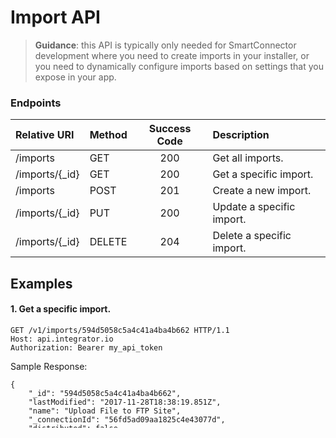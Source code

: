 Import API
==========
>**Guidance**: this API is typically only needed for SmartConnector development where you need to create imports in your installer, or you need to dynamically configure imports based on settings that you expose in your app.

### Endpoints
| Relative URI| Method | Success Code | Description|
|:-------------------|:-------|:------------:|:------------------------------|
|/imports|GET|200|Get all imports.|
|/imports/{_id}|GET|200|Get a specific import.|
|/imports|POST|201|Create a new import.|
|/imports/{_id}|PUT|200|Update a specific import.|
|/imports/{_id}|DELETE|204|Delete a specific import.|

## Examples

#### 1.  Get a specific import.

```
GET /v1/imports/594d5058c5a4c41a4ba4b662 HTTP/1.1
Host: api.integrator.io
Authorization: Bearer my_api_token
```

Sample Response:

```
{
    "_id": "594d5058c5a4c41a4ba4b662",
    "lastModified": "2017-11-28T18:38:19.851Z",
    "name": "Upload File to FTP Site",
    "_connectionId": "56fd5ad09aa1825c4e43077d",
    "distributed": false,
    "apiIdentifier": "ib8f75140f",
    "file": {
        "skipAggregation": false,
        "type": "csv",
        "csv": {
            "rowDelimiter": "\n",
            "columnDelimiter": ",",
            "includeHeader": false,
            "wrapWithQuotes": false,
            "replaceTabWithSpace": false,
            "replaceNewlineWithSpace": false
        }
    },
    "ftp": {
        "directoryPath": "/test",
        "fileName": "file-{{timestamp}}.csv"
    },
    "mapping": {
        "fields": [
            {
                "extract": "internal_id",
                "generate": "id"
            },
            {
                "extract": "item_id",
                "generate": "sku"
            },
            {
                "extract": "name",
                "generate": "name"
            },
            {
                "extract": "sales_description",
                "generate": "description"
            },
            {
                "extract": "rate",
                "generate": "price"
            },
            {
                "extract": "qty_on_hand",
                "generate": "qty"
            }
        ]
    }
}
```

#### 2.  Update a specific import to change the name field and also one of the field mappings.

```
PUT /v1/imports/594d5058c5a4c41a4ba4b662 HTTP/1.1
Host: api.integrator.io
Authorization: Bearer my_api_token

{
    "_id": "594d5058c5a4c41a4ba4b662",
    "lastModified": "2017-06-23T17:31:04.446Z",
    "name": "Upload File to FTP Site (updated!)",
    "_connectionId": "56fd5ad09aa1825c4e43077d",
    "distributed": false,
    "apiIdentifier": "ib8f75140f",
    "file": {
        "skipAggregation": false,
        "type": "csv",
        "lookups": [],
        "csv": {
            "rowDelimiter": "\n",
            "columnDelimiter": ",",
            "includeHeader": false,
            "wrapWithQuotes": false,
            "replaceTabWithSpace": false,
            "replaceNewlineWithSpace": false
        }
    },
    "ftp": {
        "directoryPath": "/test",
        "fileName": "file-{{timestamp}}.csv"
    },
    "mapping": {
        "fields": [
            {
                "extract": "internal_id",
                "generate": "updated_id"
            },
            {
                "extract": "item_id",
                "generate": "sku"
            },
            {
                "extract": "name",
                "generate": "name"
            },
            {
                "extract": "sales_description",
                "generate": "description"
            },
            {
                "extract": "rate",
                "generate": "price"
            },
            {
                "extract": "qty_on_hand",
                "generate": "qty"
            }
        ]
    }
}
```

Sample Response:

```
{
    "_id": "594d5058c5a4c41a4ba4b662",
    "lastModified": "2017-11-28T18:47:09.553Z",
    "name": "Upload File to FTP Site (updated!)",
    "_connectionId": "56fd5ad09aa1825c4e43077d",
    "distributed": false,
    "apiIdentifier": "ib8f75140f",
    "file": {
        "skipAggregation": false,
        "type": "csv",
        "csv": {
            "rowDelimiter": "\n",
            "columnDelimiter": ",",
            "includeHeader": false,
            "wrapWithQuotes": false,
            "replaceTabWithSpace": false,
            "replaceNewlineWithSpace": false
        }
    },
    "ftp": {
        "directoryPath": "/test",
        "fileName": "file-{{timestamp}}.csv"
    },
    "mapping": {
        "fields": [
            {
                "extract": "internal_id",
                "generate": "id"
            },
            {
                "extract": "item_id",
                "generate": "sku"
            },
            {
                "extract": "name",
                "generate": "name"
            },
            {
                "extract": "sales_description",
                "generate": "description"
            },
            {
                "extract": "rate",
                "generate": "price"
            },
            {
                "extract": "qty_on_hand",
                "generate": "qty"
            }
        ]
    }
}
```
